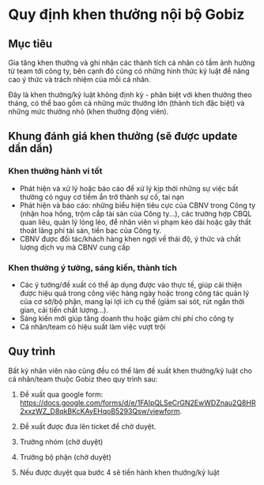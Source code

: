 # Quy định khen thưởng nội bộ Gobiz
## Mục tiêu
Gia tăng khen thưởng và ghi nhận các thành tích cá nhân có tầm ảnh hưởng từ team tới công ty, bên cạnh đó cũng có những hình thức kỷ luật để nâng cao ý thức và trách nhiệm của mỗi cá nhân.

Đây là khen thưởng/kỷ luật không định kỳ - phân biệt với khen thưởng theo tháng, có thể bao gồm cả những mức thưởng lớn (thành tích đặc biệt) và những mức thưởng nhỏ (khen thưởng động viên).

## Khung đánh giá khen thưởng (sẽ được update dần dần)
### Khen thưởng hành vi tốt
- Phát hiện và xử lý hoặc báo cáo để xử lý kịp thời những sự việc bất thường có nguy cơ tiềm ẩn trở thành sự cố, tai nạn 
- Phát hiện và báo cáo: những biểu hiện tiêu cực của CBNV trong Công ty (nhận hoa hồng, trộm cắp tài sản của Công ty...), các trường hợp CBQL quan liêu, quản lý lỏng lẻo, để nhân viên vi phạm kéo dài hoặc gây thất thoát lãng phí tài sản, tiền bạc của Công ty. 
- CBNV được đối tác/khách hàng khen ngợi về thái độ, ý thức và chất lượng dịch vụ mà CBNV cung cấp 

### Khen thưởng ý tưởng, sáng kiến, thành tích
- Các ý tưởng/đề xuất có thể áp dụng được vào thực tế, giúp  cải thiện được hiệu quả trong công việc hàng ngày hoặc trong công tác quản lý của cơ sở/bộ phận, mang lại lợi ích cụ thể (giảm sai sót, rút ngắn thời gian, cải tiến chất lượng...). 
- Sáng kiến mới giúp tăng doanh thu hoặc giảm chi phí cho công ty 
- Cá nhân/team có hiệu suất làm việc vượt trội 

## Quy trình
Bất kỳ nhân viên nào cũng đều có thể làm đề xuất khen thưởng/kỷ luật cho cá nhân/team thuộc Gobiz theo quy trình sau: 
1. Đề xuất qua google form: 
https://docs.google.com/forms/d/e/1FAIpQLSeCrGN2EwWDZnau2Q8HR2xxzWZ_D8qkBKcKAyEHqoB5293Qsw/viewform.

2. Đề xuất được đưa lên ticket để chờ duyệt.
3. Trưởng nhóm (chờ duyệt)
4. Trưởng bộ phận (chờ duyệt)
5. Nếu được duyệt qua bước 4 sẽ tiến hành khen thưởng/kỷ luật

